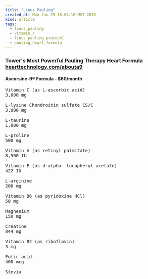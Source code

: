 ```yaml
---
title: "Linus Pauling"
created_at: Mon Jan 29 18:04:18 MST 2018
kind: article
tags:
  - linus_pauling
  - vitamin_c
  - linus_pauling_protocol
  - pauling_heart_formula
---
```


<h3>
  Tower's Most Powerful Pauling Therapy Heart Formula
  <a href="http://www.hearttechnology.com/abouta9.html" target="_blank">hearttechnology.com/abouta9</a>
</h3>

<h4>Ascorsine-9® Formula - $60/month</h4>

<pre>
Vitamin C (as L-ascorbic acid)
3,000 mg

L-lysine Chondroitin sulfate CS/C
3,000 mg

L-taurine
1,000 mg

L-proline
500 mg

Vitamin A (as retinyl palmitate)
8,500 IU

Vitamin E (as d-alpha- tocopheryl acetate)
422 IU

L-arginine
200 mg

Vitamin B6 (as pyridoxine HCl)
50 mg

Magnesium
150 mg

Creatine
844 mg

Vitamin B2 (as riboflavin)
3 mg

Folic acid
400 mcg

Stevia
</pre>

<!--
html boilerplate
<a href="" target="_blank"></a>
<a name=""></a>
<img src="" width="400px">
<ul>
  <li></li>
</ul>
<pre>
</pre>
<p style="margin-bottom: 2em;"></p>
<hr style="border: 0; height: 3px; background: #333; background-image: linear-gradient(to right, #ccc, #333, #ccc);">
<pre><code>
</code></pre>
<math xmlns='http://www.w3.org/1998/Math/MathML' display='block'>
</math>
-->
